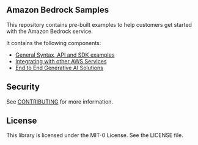 ## Amazon Bedrock Samples

This repository contains pre-built examples to help customers get started with the Amazon Bedrock service.

It contains the following components:

- [General Syntax, API and SDK examples](/General%20Syntax,%20API%20and%20SDK%20examples/)
- [Integrating with other AWS Services](/Integrating%20with%20other%20AWS%20Services/)
- [End to End Generative AI Solutions](/End%20to%20End%20Generative%20AI%20Solutions/)

## Security

See [CONTRIBUTING](CONTRIBUTING.md#security-issue-notifications) for more information.

## License

This library is licensed under the MIT-0 License. See the LICENSE file.
